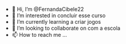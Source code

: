 - 👋 Hi, I’m @FernandaCibele22
- 👀 I’m interested in  concluir esse curso
- 🌱 I’m currently learning  a  criar jogos
- 💞️ I’m looking to collaborate on com a escola
- 📫 How to reach me ...

<!---
FernandaCibele22/FernandaCibele22 is a ✨ special ✨ repository because its `README.md` (this file) appears on your GitHub profile.
You can click the Preview link to take a look at your changes.
--->
